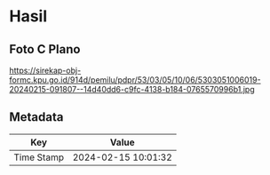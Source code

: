 # Hasil

## Foto C Plano

https://sirekap-obj-formc.kpu.go.id/914d/pemilu/pdpr/53/03/05/10/06/5303051006019-20240215-091807--14d40dd6-c9fc-4138-b184-0765570996b1.jpg


## Metadata

| Key        | Value               |
| ---------- | ------------------- |
| Time Stamp | 2024-02-15 10:01:32 |



